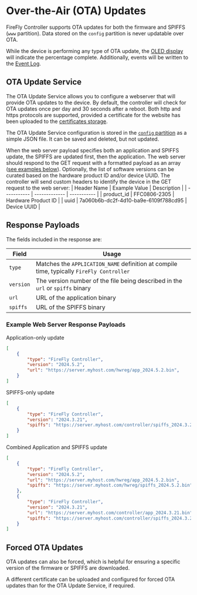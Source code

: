 # Over-the-Air (OTA) Updates
FireFly Controller supports OTA updates for both the firmware and SPIFFS (`www` partition).  Data stored on the `config` partition is never updatable over OTA.

While the device is performing any type of OTA update, the [OLED display](/controller/support/OLED_screens/#ota-update) will indicate the percentage complete.  Additionally, events will be written to the [Event Log](/controller/support/event_and_error_logs).

## OTA Update Service
The OTA Update Service allows you to configure a webserver that will provide OTA updates to the device.  By default, the controller will check for OTA updates once per day and 30 seconds after a reboot.  Both http and https protocols are supported, provided a certificate for the website has been uploaded to the [certificates storage](/controller/support/certificate_management).

The OTA Update Service configuration is stored in the [`config` partition](/controller/support/partitions) as a simple JSON file.  It can be saved and deleted, but not updated.

When the web server payload specifies both an application and SPIFFS update, the SPIFFS are updated first, then the application.  The web server should respond to the GET request with a formatted payload as an array ([see examples below](#example-web-server-response-payloads)).  Optionally, the list of software versions can be curated based on the hardware product ID and/or device UUID.  The controller will send custom headers to identify the device in the GET request to the web server:
| Header Name | Example Value | Description |
| ----------- | ------------- | ----------- |
| product_id | FFC0806-2305 | Hardware Product ID |
| uuid | 7a060b6b-dc2f-4d10-ba9e-6109f788cd95 | Device UUID |

## Response Payloads

The fields included in the response are:

| Field | Usage |
| ----- | ----- |
| `type` | Matches the `APPLICATION_NAME` definition at compile time, typically `FireFly Controller` |
| `version` | The version number of the file being described in the `url` or `spiffs` binary |
| `url` | URL of the application binary |
| `spiffs` | URL of the SPIFFS binary |



### Example Web Server Response Payloads

Application-only update
```json
[
    {
        "type": "FireFly Controller",
        "version": "2024.5.2",
        "url": "https://server.myhost.com/hwreg/app_2024.5.2.bin",
    }
]
```

SPIFFS-only update
```json
[
    {
        "type": "FireFly Controller",
        "version": "2024.3.21",
        "spiffs": "https://server.myhost.com/controller/spiffs_2024.3.21.bin"
    }
]
```

Combined Application and SPIFFS update
```json
[
    {
        "type": "FireFly Controller",
        "version": "2024.5.2",
        "url": "https://server.myhost.com/hwreg/app_2024.5.2.bin",
        "spiffs": "https://server.myhost.com/hwreg/spiffs_2024.5.2.bin"
    },
    {
        "type": "FireFly Controller",
        "version": "2024.3.21",
        "url": "https://server.myhost.com/controller/app_2024.3.21.bin",
        "spiffs": "https://server.myhost.com/controller/spiffs_2024.3.21.bin"
    }
]
```

## Forced OTA Updates
OTA updates can also be forced, which is helpful for ensuring a specific version of the firmware or SPIFFS are downloaded.

A different certificate can be uploaded and configured for forced OTA updates than for the OTA Update Service, if required.